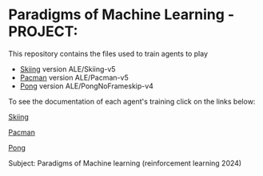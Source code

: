# Paradigms of Machine Learning - PROJECT:
This repository contains the files used to train agents to play 
- [Skiing](https://ale.farama.org/environments/skiing/) version ALE/Skiing-v5
- [Pacman](https://ale.farama.org/environments/pacman/) version ALE/Pacman-v5
- [Pong](https://ale.farama.org/environments/pong/) version ALE/PongNoFrameskip-v4


To see the documentation of each agent's training click on the links below:

[Skiing](SKIING/ReadMe.md)

[Pacman](PACMAN/ReadMe.md)

[Pong](PONG/ReadMe.md)


Subject: Paradigms of Machine learning (reinforcement learning 2024)
